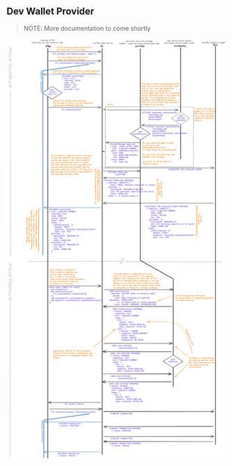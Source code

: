 ## Dev Wallet Provider

> NOTE: More documentation to come shortly

![diagram showing current fcl authn and authz flow](./assets/FCL-AUTHN-AUTHZ-FLOWS-v2.png)
